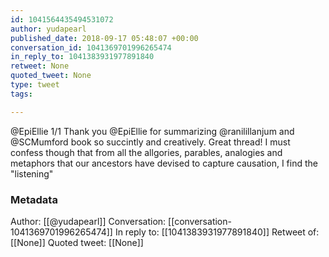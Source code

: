 ```yaml
---
id: 1041564435494531072
author: yudapearl
published_date: 2018-09-17 05:48:07 +00:00
conversation_id: 1041369701996265474
in_reply_to: 1041383931977891840
retweet: None
quoted_tweet: None
type: tweet
tags:

---
```


@EpiEllie 1/1
Thank you @EpiEllie for summarizing @ranilillanjum and @SCMumford book so succintly and creatively. Great thread! I must confess though that from all the allgories, parables, analogies and metaphors that our ancestors have devised to capture causation, I find the "listening"

### Metadata

Author: [[@yudapearl]]
Conversation: [[conversation-1041369701996265474]]
In reply to: [[1041383931977891840]]
Retweet of: [[None]]
Quoted tweet: [[None]]

